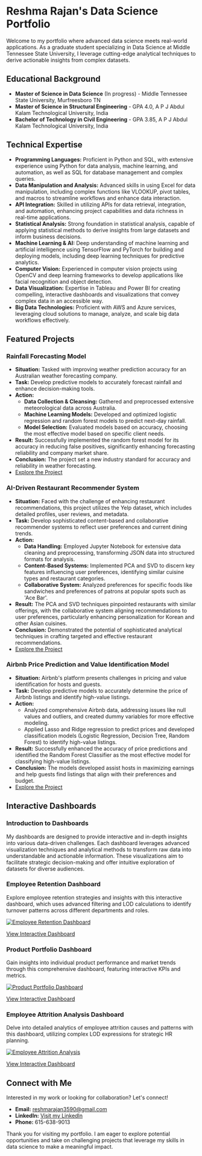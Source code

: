 # Reshma Rajan's Data Science Portfolio

Welcome to my portfolio where advanced data science meets real-world applications. As a graduate student specializing in Data Science at Middle Tennessee State University, I leverage cutting-edge analytical techniques to derive actionable insights from complex datasets.

## Educational Background

- **Master of Science in Data Science** (In progress) - Middle Tennessee State University, Murfreesboro TN
- **Master of Science in Structural Engineering** - GPA 4.0, A P J Abdul Kalam Technological University, India
- **Bachelor of Technology in Civil Engineering** - GPA 3.85, A P J Abdul Kalam Technological University, India

## Technical Expertise

- **Programming Languages:** Proficient in Python and SQL, with extensive experience using Python for data analysis, machine learning, and automation, as well as SQL for database management and complex queries.
- **Data Manipulation and Analysis:** Advanced skills in using Excel for data manipulation, including complex functions like VLOOKUP, pivot tables, and macros to streamline workflows and enhance data interaction.
- **API Integration:** Skilled in utilizing APIs for data retrieval, integration, and automation, enhancing project capabilities and data richness in real-time applications.
- **Statistical Analysis:** Strong foundation in statistical analysis, capable of applying statistical methods to derive insights from large datasets and inform business decisions.
- **Machine Learning & AI:** Deep understanding of machine learning and artificial intelligence using TensorFlow and PyTorch for building and deploying models, including deep learning techniques for predictive analytics.
- **Computer Vision:** Experienced in computer vision projects using OpenCV and deep learning frameworks to develop applications like facial recognition and object detection.
- **Data Visualization:** Expertise in Tableau and Power BI for creating compelling, interactive dashboards and visualizations that convey complex data in an accessible way.
- **Big Data Technologies:** Proficient with AWS and Azure services, leveraging cloud solutions to manage, analyze, and scale big data workflows effectively.

## Featured Projects

### Rainfall Forecasting Model 
- **Situation:** Tasked with improving weather prediction accuracy for an Australian weather forecasting company.
- **Task:** Develop predictive models to accurately forecast rainfall and enhance decision-making tools.
- **Action:**
  - **Data Collection & Cleansing:** Gathered and preprocessed extensive meteorological data across Australia.
  - **Machine Learning Models:** Developed and optimized logistic regression and random forest models to predict next-day rainfall.
  - **Model Selection:** Evaluated models based on accuracy, choosing the most effective model based on specific client needs.
- **Result:** Successfully implemented the random forest model for its accuracy in reducing false positives, significantly enhancing forecasting reliability and company market share.
- **Conclusion:** The project set a new industry standard for accuracy and reliability in weather forecasting.
- [Explore the Project](https://github.com/IamReshmaR/Rainfall-Prediction)

### AI-Driven Restaurant Recommender System
- **Situation:** Faced with the challenge of enhancing restaurant recommendations, this project utilizes the Yelp dataset, which includes detailed profiles, user reviews, and metadata.
- **Task:** Develop sophisticated content-based and collaborative recommender systems to reflect user preferences and current dining trends.
- **Action:** 
  - **Data Handling:** Employed Jupyter Notebook for extensive data cleaning and preprocessing, transforming JSON data into structured formats for analysis.
  - **Content-Based Systems:** Implemented PCA and SVD to discern key features influencing user preferences, identifying similar cuisine types and restaurant categories.
  - **Collaborative System:** Analyzed preferences for specific foods like sandwiches and preferences of patrons at popular spots such as 'Ace Bar'.
- **Result:** The PCA and SVD techniques pinpointed restaurants with similar offerings, with the collaborative system aligning recommendations to user preferences, particularly enhancing personalization for Korean and other Asian cuisines.
- **Conclusion:** Demonstrated the potential of sophisticated analytical techniques in crafting targeted and effective restaurant recommendations.
- [Explore the Project](https://github.com/IamReshmaR/Restaurant-Recommeder-System)

### Airbnb Price Prediction and Value Identification Model
- **Situation:** Airbnb's platform presents challenges in pricing and value identification for hosts and guests.
- **Task:** Develop predictive models to accurately determine the price of Airbnb listings and identify high-value listings.
- **Action:**
  - Analyzed comprehensive Airbnb data, addressing issues like null values and outliers, and created dummy variables for more effective modeling.
  - Applied Lasso and Ridge regression to predict prices and developed classification models (Logistic Regression, Decision Tree, Random Forest) to identify high-value listings.
- **Result:** Successfully enhanced the accuracy of price predictions and identified the Random Forest Classifier as the most effective model for classifying high-value listings.
- **Conclusion:** The models developed assist hosts in maximizing earnings and help guests find listings that align with their preferences and budget.
- [Explore the Project](https://github.com/IamReshmaR/Airbnb-Price-Prediction-and-Value-Identification-Model)

## Interactive Dashboards

### Introduction to Dashboards
My dashboards are designed to provide interactive and in-depth insights into various data-driven challenges. Each dashboard leverages advanced visualization techniques and analytical methods to transform raw data into understandable and actionable information. These visualizations aim to facilitate strategic decision-making and offer intuitive exploration of datasets for diverse audiences.

### Employee Retention Dashboard
Explore employee retention strategies and insights with this interactive dashboard, which uses advanced filtering and LOD calculations to identify turnover patterns across different departments and roles.

[![Employee Retention Dashboard](https://public.tableau.com/static/images/Re/RetentionDashboard_17149626230140/Dashboard2/1.png)](https://public.tableau.com/app/profile/reshma.rajan3751/viz/RetentionDashboard_17149626230140/Dashboard2?publish=yes)

[View Interactive Dashboard](https://public.tableau.com/app/profile/reshma.rajan3751/viz/RetentionDashboard_17149626230140/Dashboard2?publish=yes)

### Product Portfolio Dashboard
Gain insights into individual product performance and market trends through this comprehensive dashboard, featuring interactive KPIs and metrics.

[![Product Portfolio Dashboard](https://public.tableau.com/static/images/Pr/ProductPortfolioDashboard_17149623844010/ProductDashboard/1.png)](https://public.tableau.com/app/profile/reshma.rajan3751/viz/ProductPortfolioDashboard_17149623844010/ProductDashboard?publish=yes)

[View Interactive Dashboard](https://public.tableau.com/app/profile/reshma.rajan3751/viz/ProductPortfolioDashboard_17149623844010/ProductDashboard?publish=yes)

### Employee Attrition Analysis Dashboard
Delve into detailed analytics of employee attrition causes and patterns with this dashboard, utilizing complex LOD expressions for strategic HR planning.

[![Employee Attrition Analysis](https://public.tableau.com/static/images/em/employee_attrition_17149631779560/EmployeeAttritionAnalysis/1.png)](https://public.tableau.com/app/profile/reshma.rajan3751/viz/employee_attrition_17149631779560/EmployeeAttritionAnalysis?publish=yes)

[View Interactive Dashboard](https://public.tableau.com/app/profile/reshma.rajan3751/viz/employee_attrition_17149631779560/EmployeeAttritionAnalysis?publish=yes)

## Connect with Me

Interested in my work or looking for collaboration? Let's connect!

- **Email:** [reshmarajan3590@gmail.com](mailto:reshmarajan3590@gmail.com)
- **LinkedIn:** [Visit my LinkedIn](https://www.linkedin.com/in/reshmarajan3590)
- **Phone:** 615-638-9013

Thank you for visiting my portfolio. I am eager to explore potential opportunities and take on challenging projects that leverage my skills in data science to make a meaningful impact.
